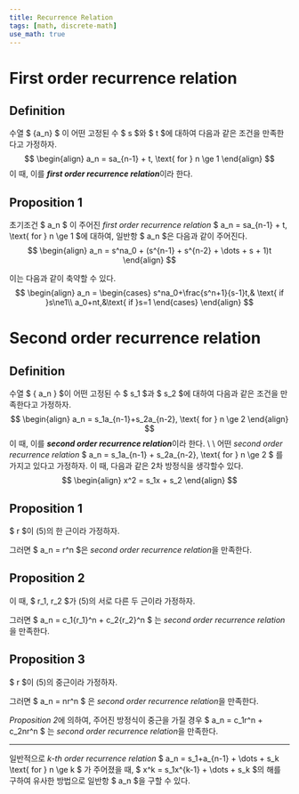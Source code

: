 ```yaml
---
title: Recurrence Relation
tags: [math, discrete-math]
use_math: true
---
```

# First order recurrence relation

## Definition

수열 $ \{a_n\} $ 이 어떤 고정된 수 $ s $와 $ t $에 대하여 다음과 같은 조건을 만족한다고 가정하자.
$$
\begin{align}
  a_n = sa_{n-1} + t, \text{ for } n \ge 1
\end{align}
$$
이 때, 이를 ***first order recurrence relation***이라 한다.

## Proposition 1

초기조건 $ a_n $ 이 주어진 *first order recurrence relation* $ a_n = sa_{n-1} + t, \text{ for } n \ge 1 $에 대하여, 일반항 $ a_n $은 다음과 같이 주어진다.
$$
\begin{align}
  a_n = s^na_0 + (s^{n-1} + s^{n-2} + \dots + s + 1)t
\end{align}
$$

이는 다음과 같이 축약할 수 있다.
$$
\begin{align}
  a_n = 
  \begin{cases}
    s^na_0+\frac{s^n+1}{s-1}t,& \text{ if }s\ne1\\
    a_0+nt,&\text{ if }s=1
  \end{cases}
\end{align}
$$
# Second order recurrence relation

## Definition

수열 $ \{ a_n \} $이 어떤 고정된 수 $ s_1 $과 $ s_2 $에 대하여 다음과 같은 조건을 만족한다고 가정하자.
$$
\begin{align}
  a_n = s_1a_{n-1}+s_2a_{n-2}, \text{ for } n \ge 2
\end{align}
$$
이 때, 이를 ***second order recurrence relation***이라 한다.
\\
\\
어떤 *second order recurrence relation* $ a_n = s_1a_{n-1} + s_2a_{n-2}, \text{ for } n \ge 2 $ 를 가지고 있다고 가정하자.
이 때, 다음과 같은 2차 방정식을 생각할수 있다.
$$
\begin{align}
x^2 = s_1x + s_2
\end{align}
$$


## Proposition 1

$ r $이 (5)의 한 근이라 가정하자. 

그러면 $ a_n = r^n $은 *second order recurrence relation*을 만족한다.

## Proposition 2

이 때, $ r_1, r_2 $가 (5)의 서로 다른 두 근이라 가정하자. 

그러면 $ a_n = c_1{r_1}^n + c_2{r_2}^n $ 는 *second order recurrence relation*을 만족한다.

## Proposition 3

$ r $이 (5)의 중근이라 가정하자. 

그러면 $ a_n = nr^n $ 은 *second order recurrence relation*을 만족한다.  

*Proposition 2*에 의하여, 주어진 방정식이 중근을 가질 경우 $ a_n = c_1r^n + c_2nr^n $ 는 *second order recurrence relation*을 만족한다.

---  
일반적으로 *k-th order recurrence relation* $ a_n = s_1+a_{n-1} + \dots + s_k \text{ for } n \ge k $ 가 주어졌을 때, 
$ x^k = s_1x^{k-1}  + \dots + s_k $의 해를 구하여 유사한 방법으로 일반항 $ a_n $을 구할 수 있다.
